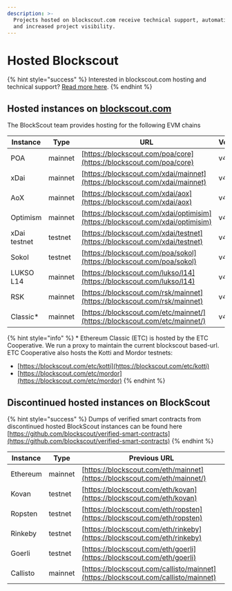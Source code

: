 ```yaml
---
description: >-
  Projects hosted on blockscout.com receive technical support, automatic updates
  and increased project visibility.
---
```


# Hosted Blockscout

{% hint style="success" %}
Interested in blockscout.com hosting and technical support? [Read more here](../../for-projects/premium-features/your-chain-on-blockscout.com.md).
{% endhint %}

## Hosted instances on [blockscout.com](http://blockscout.com)

The BlockScout team provides hosting for the following EVM chains

| Instance     | Type    | URL                                                                            | Version |
| ------------ | ------- | ------------------------------------------------------------------------------ | ------- |
| POA          | mainnet | [https://blockscout.com/poa/core](https://blockscout.com/poa/core)             | v4.1.2  |
| xDai         | mainnet | [https://blockscout.com/xdai/mainnet](https://blockscout.com/xdai/mainnet)     | v4.1.1  |
| AoX          | mainnet | [https://blockscout.com/xdai/aox](https://blockscout.com/xdai/aox)             | v4.1.2  |
| Optimism     | mainnet | [https://blockscout.com/xdai/optimisim](https://blockscout.com/xdai/optimisim) | v4.1.2  |
| xDai testnet | testnet | [https://blockscout.com/xdai/testnet](https://blockscout.com/xdai/testnet)     | v4.1.0  |
| Sokol        | testnet | [https://blockscout.com/poa/sokol](https://blockscout.com/poa/sokol)           | v4.1.2  |
| LUKSO L14    | mainnet | [https://blockscout.com/lukso/l14](https://blockscout.com/lukso/l14)           | v4.1.2  |
| RSK          | mainnet | [https://blockscout.com/rsk/mainnet](https://blockscout.com/rsk/mainnet)       | v4.1.2  |
| Classic\*    | mainnet | [https://blockscout.com/etc/mainnet/](https://blockscout.com/etc/mainnet/)     | v4.1.0  |

{% hint style="info" %}
\* Ethereum Classic (ETC) is hosted by the ETC Cooperative. We run a proxy to maintain the current blockscout based-url. ETC Cooperative also hosts the Kotti and Mordor testnets:

* [https://blockscout.com/etc/kotti](https://blockscout.com/etc/kotti)
* [https://blockscout.com/etc/mordor](https://blockscout.com/etc/mordor)
{% endhint %}

## Discontinued hosted instances on BlockScout

{% hint style="success" %}
Dumps of verified smart contracts from discontinued hosted BlockScout instances can be found here [https://github.com/blockscout/verified-smart-contracts](https://github.com/blockscout/verified-smart-contracts)
{% endhint %}

| Instance | Type    | Previous URL                                                                       |
| -------- | ------- | ---------------------------------------------------------------------------------- |
| Ethereum | mainnet | [https://blockscout.com/eth/mainnet](https://blockscout.com/eth/mainnet/)          |
| Kovan    | testnet | [https://blockscout.com/eth/kovan](https://blockscout.com/eth/kovan)               |
| Ropsten  | testnet | [https://blockscout.com/eth/ropsten](https://blockscout.com/eth/ropsten)           |
| Rinkeby  | testnet | [https://blockscout.com/eth/rinkeby](https://blockscout.com/eth/rinkeby)           |
| Goerli   | testnet | [https://blockscout.com/eth/goerli](https://blockscout.com/eth/goerli)             |
| Callisto | mainnet | [https://blockscout.com/callisto/mainnet](https://blockscout.com/callisto/mainnet) |
